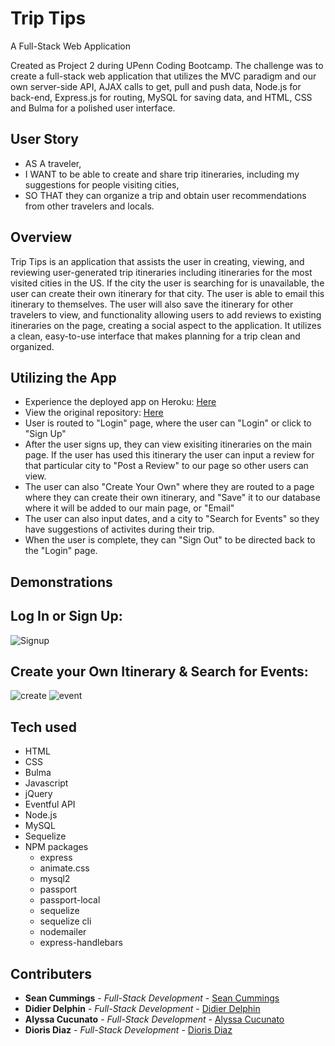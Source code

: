 # Trip Tips

A Full-Stack Web Application

Created as Project 2 during UPenn Coding Bootcamp. The challenge was to create a full-stack web application that utilizes the MVC paradigm and our own server-side API, AJAX calls to get, pull and push data, Node.js for back-end, Express.js for routing, MySQL for saving data, and HTML, CSS and Bulma for a polished user interface.

## User Story

- AS A traveler,
- I WANT to be able to create and share trip itineraries, including my suggestions for people visiting cities,
- SO THAT they can organize a trip and obtain user recommendations from other travelers and locals.

## Overview

Trip Tips is an application that assists the user in creating, viewing, and reviewing user-generated trip itineraries including itineraries for the most visited cities in the US. If the city the user is searching for is unavailable, the user can create their own itinerary for that city. The user is able to email this itinerary to themselves. The user will also save the itinerary for other travelers to view, and functionality allowing users to add reviews to existing itineraries on the page, creating a social aspect to the application. It utilizes a clean, easy-to-use interface that makes planning for a trip clean and organized.

## Utilizing the App

- Experience the deployed app on Heroku: [Here](https://rocky-island-15592.herokuapp.com/ "Here")
- View the original repository: [Here](https://github.com/Didier-D-crypto/Project-2-Full-Stack-App "Here")
- User is routed to "Login" page, where the user can "Login" or click to "Sign Up"
- After the user signs up, they can view exisiting itineraries on the main page. If the user has used this itinerary the user can input a review for that particular city to "Post a Review" to our page so other users can view.
- The user can also "Create Your Own" where they are routed to a page where they can create their own itinerary, and "Save" it to our database where it will be added to our main page, or "Email"
- The user can also input dates, and a city to "Search for Events" so they have suggestions of activites during their trip.
- When the user is complete, they can "Sign Out" to be directed back to the "Login" page.

## Demonstrations

## Log In or Sign Up:

![Signup](public/img/signin.gif "signup")

## Create your Own Itinerary & Search for Events:

![create](public/img/createitin.gif"create")
![event](public/img/eventappend.gif "eventappend")

## Tech used

- HTML
- CSS
- Bulma
- Javascript
- jQuery
- Eventful API
- Node.js
- MySQL
- Sequelize
- NPM packages
  - express
  - animate.css
  - mysql2
  - passport
  - passport-local
  - sequelize
  - sequelize cli
  - nodemailer
  - express-handlebars

## Contributers

- **Sean Cummings** - _Full-Stack Development_ - [Sean Cummings](https://github.com/SeanCdeveloper "Sean Cummings")
- **Didier Delphin** - _Full-Stack Development_ - [Didier Delphin](https://github.com/Didier-D-crypto "Didier Delphin")
- **Alyssa Cucunato** - _Full-Stack Development_ - [Alyssa Cucunato](https://github.com/acucunato "Alyssa Cucunato")
- **Dioris Diaz** - _Full-Stack Development_ - [Dioris Diaz](https://github.com/Dioris-cpu "Dioris Diaz")
